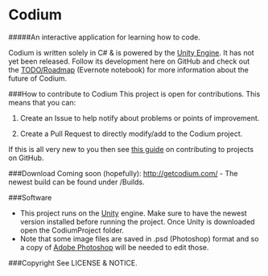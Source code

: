 Codium
========

#####An interactive application for learning how to code.

Codium is written solely in C# & is powered by the [Unity Engine](http://unity3d.com). It has not yet been released. Follow its development here on GitHub and check out the [TODO/Roadmap](https://www.evernote.com/pub/at410/codium) (Evernote notebook) for more information about the future of Codium.

###How to contribute to Codium
This project is open for contributions. This means that you can:

1. Create an Issue to help notify about problems or points of improvement.

2. Create a Pull Request to directly modify/add to the Codium project.

If this is all very new to you then see [this guide](https://guides.github.com/activities/contributing-to-open-source/) on contributing to projects on GitHub.

###Download
Coming soon (hopefully): http://getcodium.com/ - The newest build can be found under /Builds.

###Software
- This project runs on the [Unity](http://unity3d.com) engine. Make sure to have the newest version installed before running the project. Once Unity is downloaded open the CodiumProject folder.
- Note that some image files are saved in .psd (Photoshop) format and so a copy of [Adobe Photoshop](http://www.adobe.com/products/photoshop.html) will be needed to edit those.

###Copyright
See LICENSE & NOTICE.
